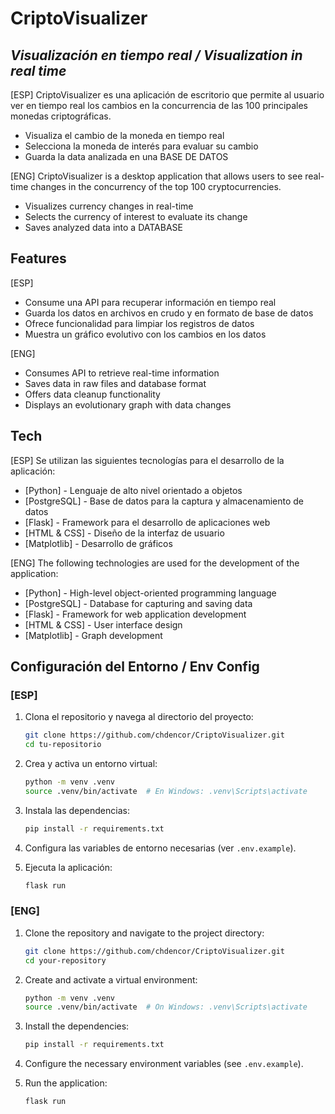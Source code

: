 # CriptoVisualizer
## _Visualización en tiempo real / Visualization in real time_

[ESP]
CriptoVisualizer es una aplicación de escritorio que permite al usuario ver en tiempo real los cambios en la concurrencia de las 100 principales monedas criptográficas.

- Visualiza el cambio de la moneda en tiempo real
- Selecciona la moneda de interés para evaluar su cambio
- Guarda la data analizada en una BASE DE DATOS

[ENG]
CriptoVisualizer is a desktop application that allows users to see real-time changes in the concurrency of the top 100 cryptocurrencies.

- Visualizes currency changes in real-time
- Selects the currency of interest to evaluate its change
- Saves analyzed data into a DATABASE

## Features

[ESP]
- Consume una API para recuperar información en tiempo real
- Guarda los datos en archivos en crudo y en formato de base de datos
- Ofrece funcionalidad para limpiar los registros de datos
- Muestra un gráfico evolutivo con los cambios en los datos

[ENG]
- Consumes API to retrieve real-time information
- Saves data in raw files and database format
- Offers data cleanup functionality
- Displays an evolutionary graph with data changes

## Tech

[ESP]
Se utilizan las siguientes tecnologías para el desarrollo de la aplicación:

- [Python] - Lenguaje de alto nivel orientado a objetos
- [PostgreSQL] - Base de datos para la captura y almacenamiento de datos
- [Flask] - Framework para el desarrollo de aplicaciones web
- [HTML & CSS] - Diseño de la interfaz de usuario
- [Matplotlib] - Desarrollo de gráficos

[ENG]
The following technologies are used for the development of the application:

- [Python] - High-level object-oriented programming language
- [PostgreSQL] - Database for capturing and saving data
- [Flask] - Framework for web application development
- [HTML & CSS] - User interface design
- [Matplotlib] - Graph development

## Configuración del Entorno / Env Config

### [ESP]

1. Clona el repositorio y navega al directorio del proyecto:

    ```bash
    git clone https://github.com/chdencor/CriptoVisualizer.git
    cd tu-repositorio
    ```

2. Crea y activa un entorno virtual:

    ```bash
    python -m venv .venv
    source .venv/bin/activate  # En Windows: .venv\Scripts\activate
    ```

3. Instala las dependencias:

    ```bash
    pip install -r requirements.txt
    ```

4. Configura las variables de entorno necesarias (ver `.env.example`).

5. Ejecuta la aplicación:

    ```bash
    flask run
    ```

### [ENG]

1. Clone the repository and navigate to the project directory:

    ```bash
    git clone https://github.com/chdencor/CriptoVisualizer.git
    cd your-repository
    ```

2. Create and activate a virtual environment:

    ```bash
    python -m venv .venv
    source .venv/bin/activate  # On Windows: .venv\Scripts\activate
    ```

3. Install the dependencies:

    ```bash
    pip install -r requirements.txt
    ```

4. Configure the necessary environment variables (see `.env.example`).

5. Run the application:

    ```bash
    flask run
    ```
